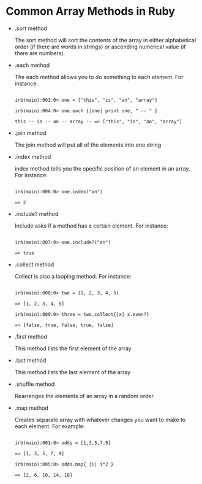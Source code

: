 # Common Array Methods in Ruby

* .sort method

   The sort method will sort the contents of the array in either alphabetical order (if there are words in strings) or ascending numerical value (if there are numbers).

* .each method

   The each method allows you to do something to each element. For instance:

   ~~~~

   irb(main):001:0> one = ["this", "is", "an", "array"]

   irb(main):004:0> one.each {|one| print one, " -- " }

   this -- is -- an -- array -- => ["this", "is", "an", "array"]

   ~~~~

* .join method

   The join method will put all of the elements into one string

* .index method

   index method tells you the specific position of an element in an array. For instance:

   ~~~~

   irb(main):006:0> one.index("an")

   => 2

   ~~~~

* .include? method

   Include asks if a method has a certain element. For instance:

   ~~~~

   irb(main):007:0> one.include?("an")

   => true

   ~~~~

* .collect method

   Collect is also a looping method. For instance:

   ~~~~

   irb(main):008:0> two = [1, 2, 3, 4, 5]

   => [1, 2, 3, 4, 5]

   irb(main):009:0> three = two.collect{|x| x.even?}

   => [false, true, false, true, false]

   ~~~~

* .first method

   This method lists the first element of the array

* .last method

   This method lists the last element of the array

* .shuffle method

   Rearranges the elements of an array in a random order

* .map method

   Creates separate array with whatever changes you want to make to each element. For example:

   ~~~~

   irb(main):001:0> odds = [1,3,5,7,9]

   => [1, 3, 5, 7, 9]

   irb(main):005:0> odds.map{ |i| i*2 }

   => [2, 6, 10, 14, 18]

   ~~~~
